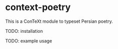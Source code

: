 # context-poetry

This is a ConTeXt module to typeset Persian poetry.

TODO: installation

TODO: example usage

